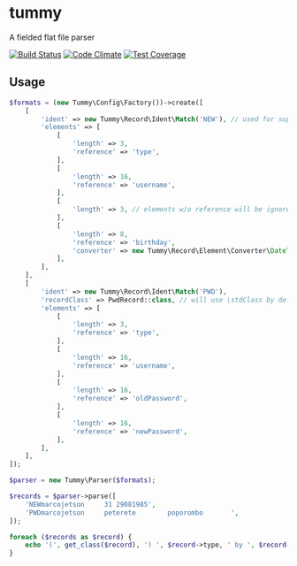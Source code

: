 # tummy

A fielded flat file parser

[![Build Status](https://travis-ci.org/marcojetson/tummy.svg?branch=master)](https://travis-ci.org/marcojetson/tummy)
[![Code Climate](https://codeclimate.com/github/marcojetson/tummy/badges/gpa.svg)](https://codeclimate.com/github/marcojetson/tummy)
[![Test Coverage](https://codeclimate.com/github/marcojetson/tummy/badges/coverage.svg)](https://codeclimate.com/github/marcojetson/tummy/coverage)

## Usage

```php
$formats = (new Tummy\Config\Factory())->create([
    [
        'ident' => new Tummy\Record\Ident\Match('NEW'), // used for supporting multiple record formats in a single file
        'elements' => [
            [
                'length' => 3,
                'reference' => 'type',
            ],
            [
                'length' => 16,
                'reference' => 'username',
            ],
            [
                'length' => 3, // elements w/o reference will be ignored
            ],
            [
                'length' => 8,
                'reference' => 'birthday',
                'converter' => new Tummy\Record\Element\Converter\DateTime('dmY'),
            ],
        ],
    ],
    [
        'ident' => new Tummy\Record\Ident\Match('PWD'),
        'recordClass' => PwdRecord::class, // will use \stdClass by default
        'elements' => [
            [
                'length' => 3,
                'reference' => 'type',
            ],
            [
                'length' => 16,
                'reference' => 'username',
            ],
            [
                'length' => 16,
                'reference' => 'oldPassword',
            ],
            [
                'length' => 16,
                'reference' => 'newPassword',
            ],
        ],
    ],
]);

$parser = new Tummy\Parser($formats);

$records = $parser->parse([
    'NEWmarcojetson     31 29081985',
    'PWDmarcojetson     peterete        poporombo       ',
]);

foreach ($records as $record) {
    echo '(', get_class($record), ') ', $record->type, ' by ', $record->username, PHP_EOL;
}
```
